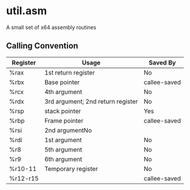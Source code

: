 # util.asm
A small set of x64 assembly routines

## Calling Convention

Register | Usage | Saved By
---------|-------|---------------
%rax | 1st return register |No
%rbx | Base pointer | callee-saved
%rcx | 4th argument | No
%rdx | 3rd argument; 2nd return register| No
%rsp | stack pointer | Yes
%rbp | Frame pointer | callee-saved
%rsi | 2nd argumentNo
%rdi | 1st argument | No
%r8 | 5th argument | No
%r9 | 6th argument | No
%r10-11 | Temporary register | No
%r12-r15 | |  callee-saved

